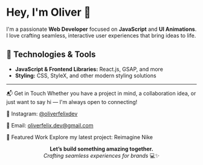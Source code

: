 # Hey, I'm Oliver 👋  

I'm a passionate **Web Developer** focused on **JavaScript** and **UI Animations**. I love crafting seamless, interactive user experiences that bring ideas to life.  

## 🔧 Technologies & Tools  
- **JavaScript & Frontend Libraries:** React.js, GSAP, and more  
- **Styling:** CSS, StyleX, and other modern styling solutions  

---  

📬 Get in Touch
Whether you have a project in mind, a collaboration idea, or just want to say hi — I'm always open to connecting!

📸 Instagram: [@oliverfelixdev](https://www.instagram.com/oliverfelixdev/)

📧 Email: oliverfelix.dev@gmail.com

🚀 Featured Work
Explore my latest project: Reimagine Nike

<div align="center"> <strong>Let’s build something amazing together.</strong><br> <em>Crafting seamless experiences for brands</em> 💻✨ </div>
